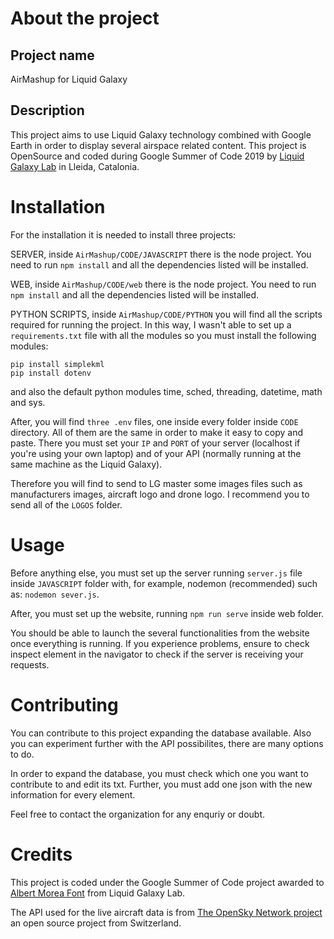 # About the project

## Project name

AirMashup for Liquid Galaxy

## Description

This project aims to use Liquid Galaxy technology combined with Google Earth in order to display several airspace related content. This project is OpenSource and coded during Google Summer of Code 2019 by [Liquid Galaxy Lab](https://www.liquidgalaxy.eu) in Lleida, Catalonia.

# Installation

For the installation it is needed to install three projects:

SERVER, inside `AirMashup/CODE/JAVASCRIPT` there is the node project. You need to run `npm install` and all the dependencies listed will be installed.

WEB, inside `AirMashup/CODE/web` there is the node project. You need to run `npm install` and all the dependencies listed will be installed.

PYTHON SCRIPTS, inside `AirMashup/CODE/PYTHON` you will find all the scripts required for running the project. In this way, I wasn't able to set up a `requirements.txt` file with all the modules so you must install the following modules:

    pip install simplekml
    pip install dotenv

and also the default python modules time, sched, threading, datetime, math and sys.

After, you will find `three .env` files, one inside every folder inside `CODE` directory. All of them are the same in order to make it easy to copy and paste. There you must set your `IP` and `PORT` of your server (localhost if you're using your own laptop) and of your API (normally running at the same machine as the Liquid Galaxy).

Therefore you will find to send to LG master some images files such as manufacturers images, aircraft logo and drone logo. I recommend you to send all of the `LOGOS` folder.

# Usage

Before anything else, you must set up the server running `server.js` file inside `JAVASCRIPT` folder with, for example, nodemon (recommended) such as: `nodemon sever.js`.

After, you must set up the website, running `npm run serve` inside web folder.

You should be able to launch the several functionalities from the website once everything is running. If you experience problems, ensure to check inspect element in the navigator to check if the server is receiving your requests.

# Contributing

You can contribute to this project expanding the database available. Also you can experiment further with the API possibilites, there are many options to do.

In order to expand the database, you must check which one you want to contribute to and edit its txt. Further, you must add one json with the new information for every element.

Feel free to contact the organization for any enquriy or doubt.

# Credits

This project is coded under the Google Summer of Code project awarded to [Albert Morea Font](https://github.com/moreaf) from Liquid Galaxy Lab.

The API used for the live aircraft data is from [The OpenSky Network project](http://www.opensky-network.org)  an open source project from Switzerland.
